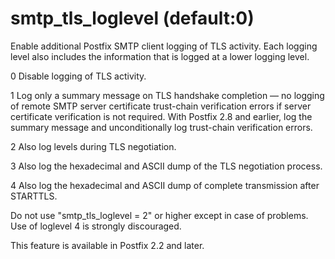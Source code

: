 # smtp_tls_loglevel (default:0) 

 Enable additional Postfix SMTP client logging of TLS activity.
Each logging level also includes the information that is logged at
a lower logging level.  



   0 Disable logging of TLS activity. 

   1 Log only a summary message on TLS handshake completion
&mdash; no logging of remote SMTP server certificate trust-chain
verification errors if server certificate verification is not required.
With Postfix 2.8 and earlier, log the summary message and unconditionally
log trust-chain verification errors.  

   2 Also log levels during TLS negotiation.  

   3 Also log the hexadecimal and ASCII dump of the
TLS negotiation process.  

   4 Also log the hexadecimal and ASCII dump of complete
transmission after STARTTLS. 



 Do not use "smtp_tls_loglevel = 2" or higher except in case of
problems. Use of loglevel 4 is strongly discouraged. 

 This feature is available in Postfix 2.2 and later.  


